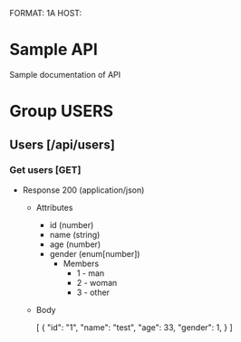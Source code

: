 FORMAT: 1A
HOST:

# Sample API

Sample documentation of API

# Group USERS

## Users [/api/users]

### Get users [GET]

+ Response 200 (application/json)

    + Attributes
        + id (number)
        + name (string)
        + age (number)
        + gender (enum[number])
            + Members
                + 1 - man
                + 2 - woman
                + 3 - other

    + Body

        [
            {
                "id": "1",
                "name": "test",
                "age": 33,
                "gender": 1,
            }
        ]

